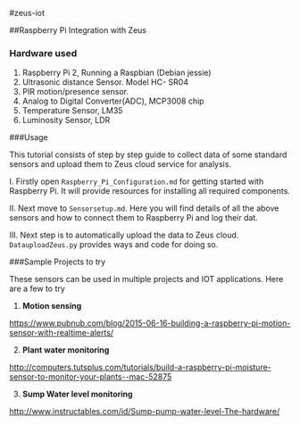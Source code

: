 #zeus-iot

##Raspberry Pi Integration with Zeus

### Hardware used

1. Raspberry Pi 2, Running a Raspbian (Debian jessie)
2. Ultrasonic distance Sensor. Model HC- SR04
3. PIR motion/presence sensor. 
4. Analog to Digital Converter(ADC), MCP3008 chip
5. Temperature Sensor, LM35
6. Luminosity Sensor, LDR

###Usage

This tutorial consists of step by step guide to collect data of some standard sensors and upload them to Zeus cloud service for analysis.

I. Firstly open `Raspberry_Pi_Configuration.md` for getting started with Raspberry Pi. It will provide resources for installing all required components.

II. Next move to `Sensorsetup.md`. Here you will find details of all the above sensors and how to connect them to Raspberry Pi and log their dat.

III. Next step is to automatically upload the data to Zeus cloud. `DatauploadZeus.py` provides ways and code for doing so.

###Sample Projects to try

These sensors can be used in multiple projects and IOT applications. Here are a few to try

1. __Motion sensing__

https://www.pubnub.com/blog/2015-06-16-building-a-raspberry-pi-motion-sensor-with-realtime-alerts/

2. __Plant water monitoring__

http://computers.tutsplus.com/tutorials/build-a-raspberry-pi-moisture-sensor-to-monitor-your-plants--mac-52875

3. __Sump Water level monitoring__

http://www.instructables.com/id/Sump-pump-water-level-The-hardware/


